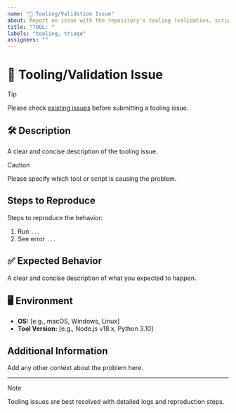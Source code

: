```yaml
---
name: "🔧 Tooling/Validation Issue"
about: Report an issue with the repository's tooling (validation, scripts, etc.)
title: "TOOL: "
labels: "tooling, triage"
assignees: ""
---
```


# 🔧 Tooling/Validation Issue

> [!TIP]
> Please check [existing issues](../) before submitting a tooling issue.

## 🛠️ Description

A clear and concise description of the tooling issue.

> [!CAUTION]
> Please specify which tool or script is causing the problem.

## Steps to Reproduce

Steps to reproduce the behavior:

1. Run `...`
2. See error `...`

## ✅ Expected Behavior

A clear and concise description of what you expected to happen.

## 🖥️ Environment

- **OS:** [e.g., macOS, Windows, Linux]
- **Tool Version:** [e.g., Node.js v18.x, Python 3.10]

## Additional Information

Add any other context about the problem here.

---

> [!NOTE]
> Tooling issues are best resolved with detailed logs and reproduction steps.
